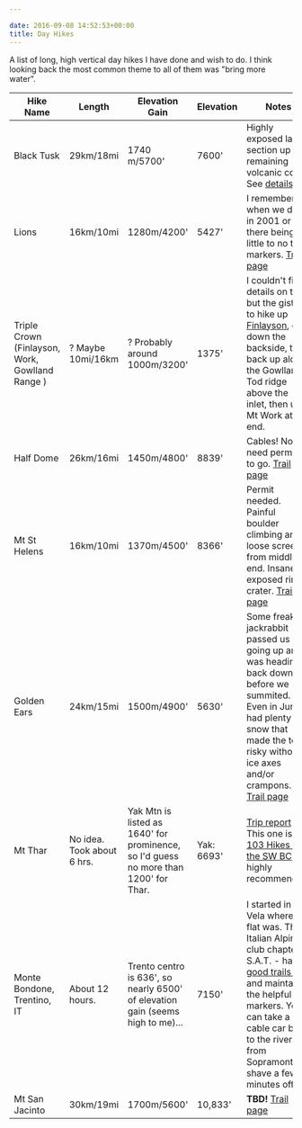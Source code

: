 ```yaml
---

date: 2016-09-08 14:52:53+00:00
title: Day Hikes
---
```


A list of long, high vertical day hikes I have done and wish to do. I think looking back the most common theme to all of them was "bring more water".

| Hike Name                        | Length    | Elevation Gain |  Elevation | Notes                                                                                                                     |
| -------------------------------- | --------- | -------------- | ------------| ------------------------------------------------------------------------------------------------------------------------- |
| Black Tusk                       | 29km/18mi | 1740 m/5700'   | 7600' | Highly exposed last section up remaining volcanic core. See [details](https://www.vancouvertrails.com/trails/black-tusk/) |
| Lions                            |    16km/10mi      | 1280m/4200'               |  5427' |  I remember when we did it in 2001 or so there being little to no trail markers. [Trail page](https://www.vancouvertrails.com/trails/the-lions-binkert-trail/)                                                                                                                         |
| Triple Crown (Finlayson, Work, Gowlland Range ) |     ? Maybe 10mi/16km      |       ? Probably around 1000m/3200'         |     1375' |       I couldn't find details on this, but the gist is to hike up [Finlayson](http://victoriabcca.com/blog/mount-finlayson-hike-victoria-bc/), go down the backside, then back up along the Gowlland Tod ridge above the inlet, then up Mt Work at the end.                                                                                                                 |
| Half Dome                        |     26km/16mi     |     1450m/4800'          |      8839' |     Cables! Now need permits to go. [Trail page](https://www.nps.gov/yose/planyourvisit/halfdome.htm)                                                                                                                |
| Mt St Helens                     |      16km/10mi    |        1370m/4500'        |     8366' | Permit needed. Painful boulder climbing and loose scree from middle to end. Insanely exposed rim of crater. [Trail page](https://www.wta.org/go-hiking/seasonal-hikes/go-hiking/hikes/mount-saint-helens)                                                                |
| Golden Ears                      |      24km/15mi     |     1500m/4900'      | 5630'     |       Some freaking jackrabbit passed us going up and was heading back down before we summited. Even in June had plenty of snow that made the top risky without ice axes and/or crampons.  [Trail page](https://www.vancouvertrails.com/trails/golden-ears/)                                                                                                                  |
| Mt Thar                              |  No idea. Took about 6 hrs.    |  Yak Mtn is listed as 1640' for prominence, so I'd guess no more than 1200' for Thar. | Yak: 6693' | [Trip report](http://forums.clubtread.com/27-british-columbia/21043-mount-thar-03-june-2007-a.html) This one is in [103 Hikes in the SW BC](https://www.amazon.ca/103-Hikes-Southwestern-British-Columbia/dp/1553653742), highly recommended.  |
| Monte Bondone, Trentino, IT | About 12 hours. |  Trento centro is 636', so nearly 6500' of elevation gain (seems high to me)...  | 7150' | I started in Vela where my flat was. The Italian Alpine club chapter - S.A.T. - has a [good trails site](http://trentino.webmapp.it/#/app/map?c=13%2F46.0491%2F11.1142) and maintains the helpful markers. You can take a cable car back to the river from Sopramonte to shave a few minutes off. |
| Mt San Jacinto                   |     30km/19mi      |       1700m/5600'        | 10,833'|  **TBD!** [Trail page](http://www.modernhiker.com/2014/06/05/hike-mount-san-jacinto-from-idyllwild/)                                                                                                                         |